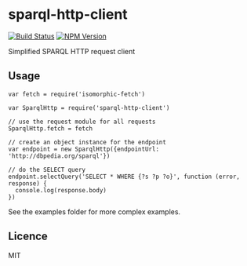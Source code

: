 # sparql-http-client

[![Build Status](https://travis-ci.org/zazukoians/sparql-http-client.svg?branch=master)](https://travis-ci.org/zazukoians/sparql-http-client)
[![NPM Version](https://img.shields.io/npm/v/sparql-http-client.svg?style=flat)](https://npm.im/sparql-http-client)

Simplified SPARQL HTTP request client

## Usage

```
var fetch = require('isomorphic-fetch')

var SparqlHttp = require('sparql-http-client')

// use the request module for all requests
SparqlHttp.fetch = fetch

// create an object instance for the endpoint 
var endpoint = new SparqlHttp({endpointUrl: 'http://dbpedia.org/sparql'})

// do the SELECT query 
endpoint.selectQuery('SELECT * WHERE {?s ?p ?o}', function (error, response) {
  console.log(response.body)
})
```

See the examples folder for more complex examples.

## Licence

MIT
